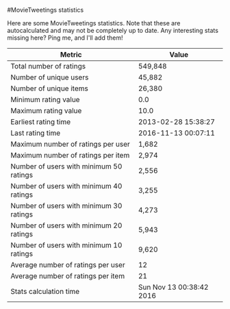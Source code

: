 #MovieTweetings statistics

Here are some MovieTweetings statistics. Note that these are autocalculated and may not be completely up to date. Any interesting stats missing here? Ping me, and I'll add them!

Metric | Value
--- | ---
Total number of ratings                 | 549,848
Number of unique users                  | 45,882
Number of unique items                  | 26,380
Minimum rating value                    | 0.0
Maximum rating value                    | 10.0
Earliest rating time                    | 2013-02-28 15:38:27
Last rating time                        | 2016-11-13 00:07:11
Maximum number of ratings per user      | 1,682
Maximum number of ratings per item      | 2,974
Number of users with minimum 50 ratings | 2,556
Number of users with minimum 40 ratings | 3,255
Number of users with minimum 30 ratings | 4,273
Number of users with minimum 20 ratings | 5,943
Number of users with minimum 10 ratings | 9,620
Average number of ratings per user      | 12
Average number of ratings per item      | 21
Stats calculation time                  | Sun Nov 13 00:38:42 2016

